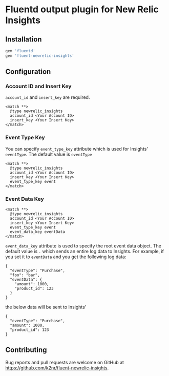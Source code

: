 # Fluentd output plugin for New Relic Insights

## Installation

```ruby
gem 'fluentd'
gem 'fluent-newrelic-insights'
```

## Configuration

### Account ID and Insert Key

`account_id` and `insert_key` are required.

```
<match **>
  @type newrelic_insights
  account_id <Your Account ID>
  insert_key <Your Insert Key>
</match>
```

### Event Type Key

You can specify `event_type_key` attribute which is used for Insights' `eventType`. The default value is `eventType`

```
<match **>
  @type newrelic_insights
  account_id <Your Account ID>
  insert_key <Your Insert Key>
  event_type_key event
</match>
```

### Event Data Key

```
<match **>
  @type newrelic_insights
  account_id <Your Account ID>
  insert_key <Your Insert Key>
  event_type_key event
  event_data_key eventData
</match>
```

`event_data_key` attribute is used to specify the root event data object. The default value is `.` which sends an entire log data to Insights. For example, if you set it to `eventData` and you get the following log data:

```
{
  "eventType": "Purchase",
  "foo": "bar",
  "eventData": {
    "amount": 1000,
    "product_id": 123
  }
}
```

the below data will be sent to Insights'

```
{
  "eventType": "Purchase",
  "amount": 1000,
  "product_id": 123
}
```

## Contributing

Bug reports and pull requests are welcome on GitHub at https://github.com/k2nr/fluent-newrelic-insights.
